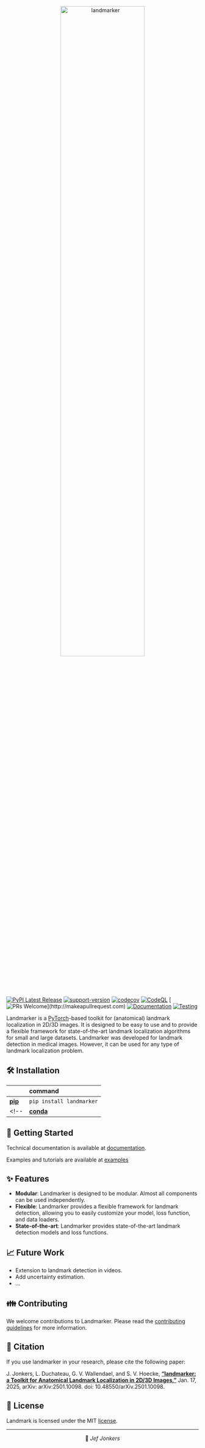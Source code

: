<p align="center">
    <a href="https://predict-idlab.github.io/landmarker">
        <img alt="landmarker" src="https://raw.githubusercontent.com/predict-idlab/landmarker/main/docs/_static/images/logo.svg" width="66%">
    </a>
</p>

[![PyPI Latest Release](https://img.shields.io/pypi/v/landmarker.svg)](https://pypi.org/project/landmarker/)
[![support-version](https://img.shields.io/badge/python-3.10%20%7C%203.11-blue)](https://pypi.org/project/landmarker/)
[![codecov](https://img.shields.io/codecov/c/github/predict-idlab/landmarker?logo=codecov)](https://codecov.io/gh/predict-idlab/landmarker)
[![CodeQL](https://github.com/predict-idlab/landmarker/actions/workflows/codeql.yml/badge.svg)](https://github.com/predict-idlab/landmarker/actions/workflows/codeql.yml)
[![PRs Welcome](https://img.shields.io/badge/PRs-welcome-brightgreen.svg?)](http://makeapullrequest.com)
[![Documentation](https://github.com/predict-idlab/landmarker/actions/workflows/documentation.yml/badge.svg)](https://predict-idlab.github.io/landmarker/)
[![Testing](https://github.com/predict-idlab/landmarker/actions/workflows/tests.yml/badge.svg)](https://github.com/predict-idlab/landmarker/actions/workflows/tests.yml)


Landmarker is a [PyTorch](https://pytorch.org/)-based toolkit for (anatomical) landmark localization in 2D/3D images. It is designed to be easy to use and to provide a flexible framework for state-of-the-art landmark localization algorithms for small and large datasets. Landmarker was developed for landmark detection in medical images. However, it can be used for any type of landmark localization problem.

## 🛠️ Installation

|                                                      | command                               |
| :--------------------------------------------------- | :------------------------------------ |
| [**pip**](https://pypi.org/project/landmarker)          | `pip install landmarker`                  |
<!-- | [**conda**](https://anaconda.org/conda-forge/landmarker) | `conda install -c conda-forge landmarker` | -->

## 🚀 Getting Started
Technical documentation is available at [documentation](https://predict-idlab.github.io/landmarker/).

Examples and tutorials are available at [examples](https://predict-idlab.github.io/landmarker/examples/index.html)

## ✨ Features
- **Modular**: Landmarker is designed to be modular. Almost all components can be used independently.
- **Flexible**: Landmarker provides a flexible framework for landmark detection, allowing you to easily customize your model, loss function, and data loaders.
- **State-of-the-art**: Landmarker provides state-of-the-art landmark detection models and loss functions.

## 📈 Future Work
- Extension to landmark detection in videos.
- Add uncertainty estimation.
- ...

 ## 👪 Contributing

We welcome contributions to Landmarker. Please read the [contributing guidelines](CONTRIBUTING.md) for more information.

## 📖 Citation
If you use landmarker in your research, please cite the following paper:

J. Jonkers, L. Duchateau, G. V. Wallendael, and S. V. Hoecke, [**“landmarker: a Toolkit for Anatomical Landmark Localization in 2D/3D Images,”**](https://arxiv.org/abs/2501.10098) Jan. 17, 2025, arXiv: arXiv:2501.10098. doi: 10.48550/arXiv.2501.10098.

## 📝 License
Landmark is licensed under the MIT [license](LICENSE).

---

<p align="center">
👤 <i>Jef Jonkers</i>
</p>
